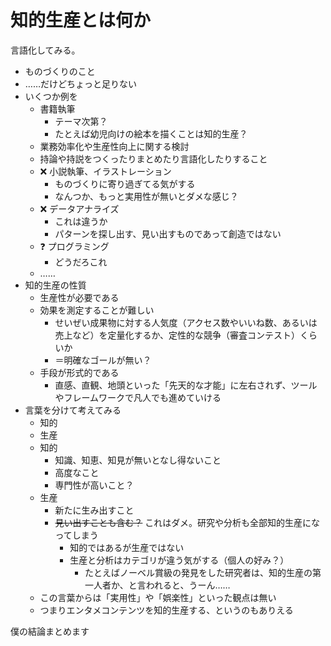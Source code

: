 # 知的生産とは何か
言語化してみる。

- ものづくりのこと
- ……だけどちょっと足りない
- いくつか例を
  - 書籍執筆
    - テーマ次第？
    - たとえば幼児向けの絵本を描くことは知的生産？
  - 業務効率化や生産性向上に関する検討
  - 持論や持説をつくったりまとめたり言語化したりすること
  - :x: 小説執筆、イラストレーション
    - ものづくりに寄り過ぎてる気がする
    - なんつか、もっと実用性が無いとダメな感じ？
  - :x: データアナライズ
    - これは違うか
    - パターンを探し出す、見い出すものであって創造ではない
  - :question: プログラミング
    - どうだろこれ
  - ……
- 知的生産の性質
  - 生産性が必要である
  - 効果を測定することが難しい
    - せいぜい成果物に対する人気度（アクセス数やいいね数、あるいは売上など）を定量化するか、定性的な競争（審査コンテスト）くらいか
    - ＝明確なゴールが無い？
  - 手段が形式的である
    - 直感、直観、地頭といった「先天的な才能」に左右されず、ツールやフレームワークで凡人でも進めていける
- 言葉を分けて考えてみる
  - 知的
  - 生産
  - 知的
    - 知識、知恵、知見が無いとなし得ないこと
    - 高度なこと
    - 専門性が高いこと？
  - 生産
    - 新たに生み出すこと
    - ~~見い出すことも含む？~~ これはダメ。研究や分析も全部知的生産になってしまう
      - 知的ではあるが生産ではない
      - 生産と分析はカテゴリが違う気がする（個人の好み？）
        - たとえばノーベル賞級の発見をした研究者は、知的生産の第一人者か、と言われると、うーん……
  - この言葉からは「実用性」や「娯楽性」といった観点は無い
  - つまりエンタメコンテンツを知的生産する、というのもありえる

僕の結論まとめます
